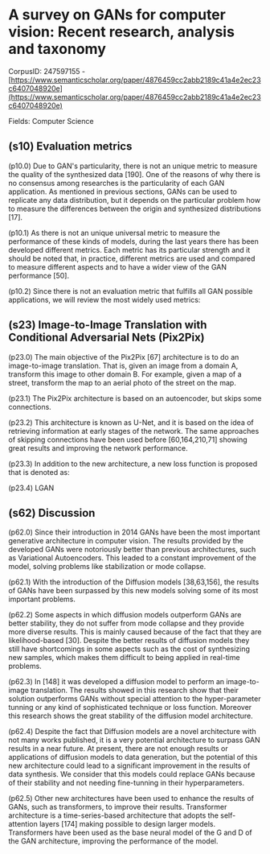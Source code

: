 # A survey on GANs for computer vision: Recent research, analysis and taxonomy

CorpusID: 247597155 - [https://www.semanticscholar.org/paper/4876459cc2abb2189c41a4e2ec23c6407048920e](https://www.semanticscholar.org/paper/4876459cc2abb2189c41a4e2ec23c6407048920e)

Fields: Computer Science

## (s10) Evaluation metrics
(p10.0) Due to GAN's particularity, there is not an unique metric to measure the quality of the synthesized data [190]. One of the reasons of why there is no consensus among researches is the particularity of each GAN application. As mentioned in previous sections, GANs can be used to replicate any data distribution, but it depends on the particular problem how to measure the differences between the origin and synthesized distributions [17].

(p10.1) As there is not an unique universal metric to measure the performance of these kinds of models, during the last years there has been developed different metrics. Each metric has its particular strength and it should be noted that, in practice, different metrics are used and compared to measure different aspects and to have a wider view of the GAN performance [50].

(p10.2) Since there is not an evaluation metric that fulfills all GAN possible applications, we will review the most widely used metrics:
## (s23) Image-to-Image Translation with Conditional Adversarial Nets (Pix2Pix)
(p23.0) The main objective of the Pix2Pix [67] architecture is to do an image-to-image translation. That is, given an image from a domain A, transform this image to other domain B. For example, given a map of a street, transform the map to an aerial photo of the street on the map.

(p23.1) The Pix2Pix architecture is based on an autoencoder, but skips some connections.

(p23.2) This architecture is known as U-Net, and it is based on the idea of retrieving information at early stages of the network. The same approaches of skipping connections have been used before [60,164,210,71] showing great results and improving the network performance.

(p23.3) In addition to the new architecture, a new loss function is proposed that is denoted as:

(p23.4) LGAN
## (s62) Discussion
(p62.0) Since their introduction in 2014 GANs have been the most important generative architecture in computer vision. The results provided by the developed GANs were notoriously better than previous architectures, such as Variational Autoencoders. This leaded to a constant improvement of the model, solving problems like stabilization or mode collapse.

(p62.1) With the introduction of the Diffusion models [38,63,156], the results of GANs have been surpassed by this new models solving some of its most important problems.

(p62.2) Some aspects in which diffusion models outperform GANs are better stability, they do not suffer from mode collapse and they provide more diverse results. This is mainly caused because of the fact that they are likelihood-based [30]. Despite the better results of diffusion models they still have shortcomings in some aspects such as the cost of synthesizing new samples, which makes them difficult to being applied in real-time problems.

(p62.3) In [148] it was developed a diffusion model to perform an image-to-image translation. The results showed in this research show that their solution outperforms GANs without special attention to the hyper-parameter tunning or any kind of sophisticated technique or loss function. Moreover this research shows the great stability of the diffusion model architecture.

(p62.4) Despite the fact that Diffusion models are a novel architecture with not many works published, it is a very potential architecture to surpass GAN results in a near future. At present, there are not enough results or applications of diffusion models to data generation, but the potential of this new architecture could lead to a significant improvement in the results of data synthesis. We consider that this models could replace GANs because of their stability and not needing fine-tunning in their hyperparameters.

(p62.5) Other new architectures have been used to enhance the results of GANs, such as transformers, to improve their results. Transformer architecture is a time-series-based architecture that adopts the self-attention layers [174] making possible to design larger models. Transformers have been used as the base neural model of the G and D of the GAN architecture, improving the performance of the model.
